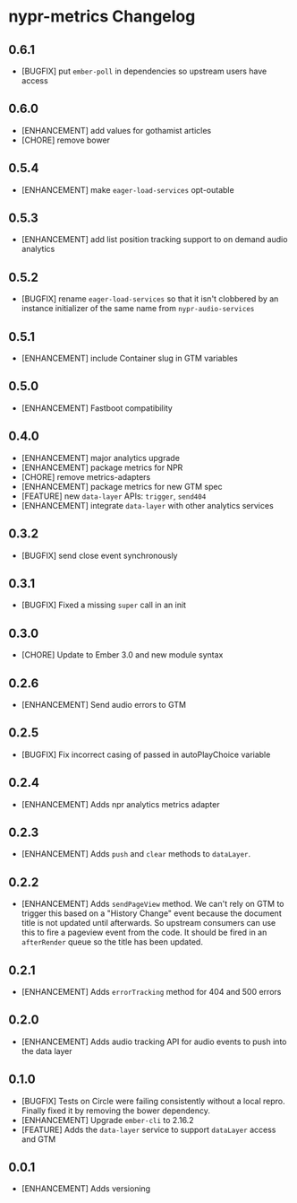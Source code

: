 # nypr-metrics Changelog

## 0.6.1
- [BUGFIX] put `ember-poll` in dependencies so upstream users have access

## 0.6.0
- [ENHANCEMENT] add values for gothamist articles
- [CHORE] remove bower

## 0.5.4
- [ENHANCEMENT] make `eager-load-services` opt-outable

## 0.5.3
- [ENHANCEMENT] add list position tracking support to on demand audio analytics

## 0.5.2
- [BUGFIX] rename `eager-load-services` so that it isn't clobbered by an instance initializer of the same name from `nypr-audio-services`

## 0.5.1
- [ENHANCEMENT] include Container slug in GTM variables

## 0.5.0
- [ENHANCEMENT] Fastboot compatibility

## 0.4.0
- [ENHANCEMENT] major analytics upgrade
- [ENHANCEMENT] package metrics for NPR
- [CHORE] remove metrics-adapters
- [ENHANCEMENT] package metrics for new GTM spec
- [FEATURE] new `data-layer` APIs: `trigger`, `send404`
- [ENHANCEMENT] integrate `data-layer` with other analytics services

## 0.3.2
- [BUGFIX] send close event synchronously

## 0.3.1
- [BUGFIX] Fixed a missing `super` call in an init

## 0.3.0
- [CHORE] Update to Ember 3.0 and new module syntax

## 0.2.6
- [ENHANCEMENT] Send audio errors to GTM

## 0.2.5
- [BUGFIX] Fix incorrect casing of passed in autoPlayChoice variable

## 0.2.4
- [ENHANCEMENT] Adds npr analytics metrics adapter

## 0.2.3
- [ENHANCEMENT] Adds `push` and `clear` methods to `dataLayer`.

## 0.2.2
- [ENHANCEMENT] Adds `sendPageView` method. We can't rely on GTM to trigger this based on a "History Change" event because the document title is not updated until afterwards. So upstream consumers can use this to fire a pageview event from the code. It should be fired in an `afterRender` queue so the title has been updated.

## 0.2.1
- [ENHANCEMENT] Adds `errorTracking` method for 404 and 500 errors

## 0.2.0
- [ENHANCEMENT] Adds audio tracking API for audio events to push into the data layer

## 0.1.0
- [BUGFIX] Tests on Circle were failing consistently without a local repro. Finally fixed it by removing the bower dependency.
- [ENHANCEMENT] Upgrade `ember-cli` to 2.16.2
- [FEATURE] Adds the `data-layer` service to support `dataLayer` access and GTM

## 0.0.1

- [ENHANCEMENT] Adds versioning
